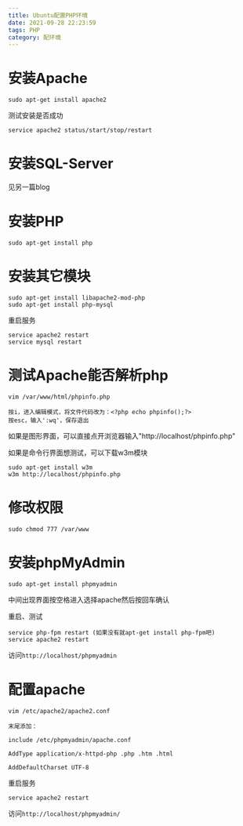 ```yaml
---
title: Ubuntu配置PHP环境
date: 2021-09-28 22:23:59
tags: PHP
category: 配环境
---
```

# 安装Apache
```
sudo apt-get install apache2
```
测试安装是否成功
```
service apache2 status/start/stop/restart
```
# 安装SQL-Server
见另一篇blog
# 安装PHP
```
sudo apt-get install php
```
# 安装其它模块
```
sudo apt-get install libapache2-mod-php
sudo apt-get install php-mysql
```
重启服务
```
service apache2 restart
service mysql restart
```
# 测试Apache能否解析php
```
vim /var/www/html/phpinfo.php
 
按i，进入编辑模式，将文件代码改为：<?php echo phpinfo();?>
按esc，输入':wq'，保存退出
```
如果是图形界面，可以直接点开浏览器输入"http://localhost/phpinfo.php"

如果是命令行界面想测试，可以下载w3m模块
```
sudo apt-get install w3m
w3m http://localhost/phpinfo.php
```
# 修改权限
```
sudo chmod 777 /var/www
```
# 安装phpMyAdmin
```
sudo apt-get install phpmyadmin
```
中间出现界面按空格进入选择apache然后按回车确认

重启、测试
```
service php-fpm restart (如果没有就apt-get install php-fpm吧)
service apache2 restart
```
访问`http://localhost/phpmyadmin`
# 配置apache
```
vim /etc/apache2/apache2.conf
 
末尾添加：
 
include /etc/phpmyadmin/apache.conf
 
AddType application/x-httpd-php .php .htm .html
 
AddDefaultCharset UTF-8
```
重启服务
```
service apache2 restart
```
访问`http://localhost/phpmyadmin/`